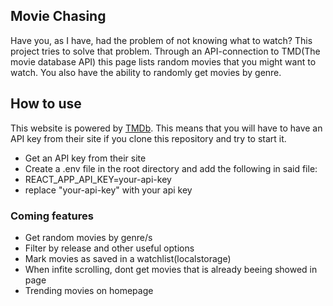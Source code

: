## Movie Chasing

Have you, as I have, had the problem of not knowing what to watch?
This project tries to solve that problem. Through an API-connection to TMD(The movie database API)
this page lists random movies that you might want to watch. You also have the ability to randomly get
movies by genre.

## How to use
This website is powered by [TMDb](https://www.themoviedb.org/). This means that you will have to
have an API key from their site if you clone this repository and try to start it.
* Get an API key from their site
* Create a .env file in the root directory and add the following in said file:
* REACT_APP_API_KEY=your-api-key
* replace "your-api-key" with your api key

### Coming features
- Get random movies by genre/s
- Filter by release and other useful options
- Mark movies as saved in a watchlist(localstorage)
- When infite scrolling, dont get movies that is already beeing showed in page
- Trending movies on homepage